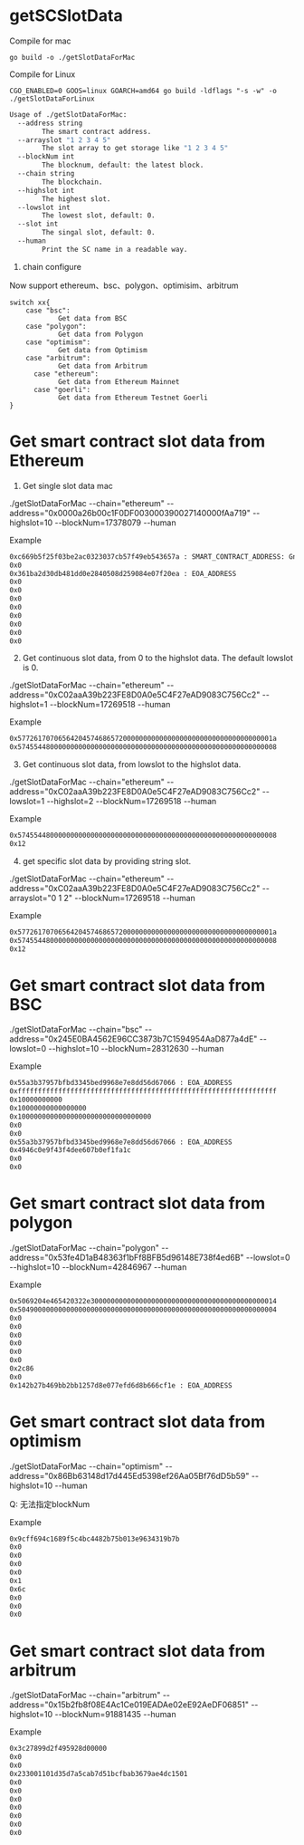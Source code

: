 # getSCSlotData


Compile for mac
```golang
go build -o ./getSlotDataForMac
```
Compile for Linux
```golang
CGO_ENABLED=0 GOOS=linux GOARCH=amd64 go build -ldflags "-s -w" -o ./getSlotDataForLinux 
```

```bash
Usage of ./getSlotDataForMac:
  --address string
        The smart contract address.
  --arrayslot "1 2 3 4 5"
        The slot array to get storage like "1 2 3 4 5"
  --blockNum int
        The blocknum, default: the latest block.
  --chain string
        The blockchain.
  --highslot int
        The highest slot.
  --lowslot int
        The lowest slot, default: 0.
  --slot int
        The singal slot, default: 0.
  --human 
        Print the SC name in a readable way.
```

1. chain configure

Now support ethereum、bsc、polygon、optimisim、arbitrum
```golang
switch xx{
    case "bsc":
			Get data from BSC
	case "polygon":
			Get data from Polygon
	case "optimism":
			Get data from Optimism
	case "arbitrum":
			Get data from Arbitrum
      case "ethereum":
			Get data from Ethereum Mainnet
      case "goerli":
			Get data from Ethereum Testnet Goerli
}
```
# Get smart contract slot data from Ethereum

1. Get single slot data
mac

./getSlotDataForMac --chain="ethereum" --address="0x0000a26b00c1F0DF003000390027140000fAa719" --highslot=10 --blockNum=17378079 --human

Example
```bash
0xc669b5f25f03be2ac0323037cb57f49eb543657a : SMART_CONTRACT_ADDRESS: GnosisSafeProxy
0x0
0x361ba2d30db481dd0e2840508d259084e07f20ea : EOA_ADDRESS
0x0
0x0
0x0
0x0
0x0
0x0
0x0
0x0
```

2. Get continuous slot data, from 0 to the highslot data. The default lowslot is 0.

 ./getSlotDataForMac --chain="ethereum" --address="0xC02aaA39b223FE8D0A0e5C4F27eAD9083C756Cc2" --highslot=1 --blockNum=17269518 --human

 Example
```bash
0x577261707065642045746865720000000000000000000000000000000000001a
0x5745544800000000000000000000000000000000000000000000000000000008
``` 

3. Get continuous slot data, from lowslot to the highslot data.

./getSlotDataForMac --chain="ethereum" --address="0xC02aaA39b223FE8D0A0e5C4F27eAD9083C756Cc2" --lowslot=1 --highslot=2 --blockNum=17269518 --human

 Example
```bash
0x5745544800000000000000000000000000000000000000000000000000000008
0x12
``` 

4. get specific slot data by providing string slot.

 ./getSlotDataForMac --chain="ethereum" --address="0xC02aaA39b223FE8D0A0e5C4F27eAD9083C756Cc2" --arrayslot="0 1 2" --blockNum=17269518 --human

 Example
```bash
0x577261707065642045746865720000000000000000000000000000000000001a
0x5745544800000000000000000000000000000000000000000000000000000008
0x12
``` 

# Get smart contract slot data from BSC

./getSlotDataForMac --chain="bsc" --address="0x245E0BA4562E96CC3873b7C1594954AaD877a4dE" --lowslot=0 --highslot=10 --blockNum=28312630 --human

 Example
```bash
0x55a3b37957bfbd3345bed9968e7e8dd56d67066 : EOA_ADDRESS
0xffffffffffffffffffffffffffffffffffffffffffffffffffffffffffffffff
0x10000000000
0x10000000000000000
0x100000000000000000000000000000000
0x0
0x0
0x55a3b37957bfbd3345bed9968e7e8dd56d67066 : EOA_ADDRESS
0x4946c0e9f43f4dee607b0ef1fa1c
0x0
0x0
```

# Get smart contract slot data from polygon

./getSlotDataForMac --chain="polygon" --address="0x53fe4D1aB48363f1bFf8BFB5d96148E738f4ed6B" --lowslot=0 --highslot=10 --blockNum=42846967 --human

 Example
```bash
0x5069204e465420322e3000000000000000000000000000000000000000000014
0x5049000000000000000000000000000000000000000000000000000000000004
0x0
0x0
0x0
0x0
0x0
0x0
0x2c86
0x0
0x142b27b469bb2bb1257d8e077efd6d8b666cf1e : EOA_ADDRESS
```

# Get smart contract slot data from optimism

./getSlotDataForMac --chain="optimism" --address="0x86Bb63148d17d445Ed5398ef26Aa05Bf76dD5b59" --highslot=10 --human

Q: 无法指定blockNum

 Example
```bash
0x9cff694c1689f5c4bc4482b75b013e9634319b7b
0x0
0x0
0x0
0x0
0x1
0x6c
0x0
0x0
0x0
```

# Get smart contract slot data from arbitrum

./getSlotDataForMac --chain="arbitrum" --address="0x15b2fb8f08E4Ac1Ce019EADAe02eE92AeDF06851" --highslot=10 --blockNum=91881435 --human

 Example
```bash
0x3c27899d2f495928d00000
0x0
0x0
0x233001101d35d7a5cab7d51bcfbab3679ae4dc1501
0x0
0x0
0x0
0x0
0x0
0x0
0x0
```
